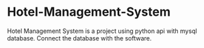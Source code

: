 # Hotel-Management-System
Hotel Management System is a project using python api with mysql database. Connect the database with the software. 
